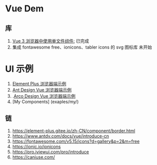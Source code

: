 # Vue Dem

## 库

1. [Vue 3 浏览器中使用单文件组件:](https://www.npmjs.com/package/vue-browser-sfc) 已完成
2. 集成 fontawesome free、ionicons、tabler icons 的 svg 图标库 未开始
 
#  UI 示例

1. [Element Plus 浏览器端示例](examples/element-plus/)
2. [Ant Design Vue 浏览器端示例](examples/ant-design-vue/)
3. .[Arco Design Vue 浏览器端示例](examples/arco-design-vue/)
3. [My Components] (exaples/my/)

## 链

1. <https://element-plus.gitee.io/zh-CN/component/border.html>
1. <https://www.antdv.com/docs/vue/introduce-cn>
1. <https://fontawesome.com/v5.15/icons?d=gallery&p=2&m=free>
1. <https://ionic.io/ionicons>
1. <https://pro.iviewui.com/pro/introduce>
1. <https://caniuse.com/>